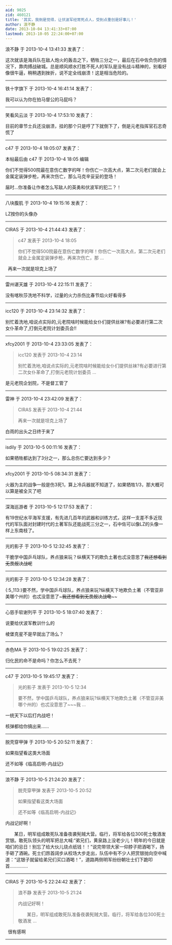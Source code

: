 ```yaml
---
aid: 9025
zid: 460121
title: '其实，我倒是觉得，让伏波军经常死点人，受到点重创是好事儿！'
author: 浪不静
date: 2013-10-04 13:41:33+07:00
lastmod: 2013-10-05 22:24:00+07:00
---
```


浪不静 于 2013-10-4 13:41:33 发表了：

这次就该是海兵队在敌人炮火的轰击之下，牺牲三分之一，最后在石中佐负伤的情况下，靠肉搏战破城。总是顺风顺水打胜不死人的军队是没有战斗精神的，别看好像很牛逼，稍稍遇到挫折，说不定全线崩溃！这是相当危险的。

---------

铁十字旗下 于 2013-10-4 16:41:14 发表了：

我可以认为你在拍马督公的马屁吗？

---------

笑看风云淡 于 2013-10-4 17:53:10 发表了：

目前的章节士兵还没崩溃，挂的那个只是哼了下就倒下了，倒是元老指挥官石志奇慌了

---------

c47 于 2013-10-4 18:05:07 发表了：

本帖最后由 c47 于 2013-10-4 18:05 编辑 

你们不觉得500院最在意伤亡数字的咩！你伤亡一次高大点，第二次元老们就会上金属定装弹步枪，再来次伤亡，那么马克辛妥妥的登场！

届时...你准备让作者怎么写敌人的英勇和伏波军的犯二？！

---------

八块腹肌 于 2013-10-4 19:15:16 发表了：

LZ按你的头像办

---------

CIRAS 于 2013-10-4 21:44:43 发表了：

> c47 发表于 2013-10-4 18:05
> 
> 你们不觉得500院最在意伤亡数字的咩！你伤亡一次高大点，第二次元老们就会上金属定装弹步枪，再来次伤亡，那 ...



  再来一次就是坦克上场了

---------

雷州谌天雄 于 2013-10-4 22:15:11 发表了：

没有喀秋莎洗地不科学，过量的火力杀伤比春节焰火好看得多

---------

icc120 于 2013-10-4 23:14:32 发表了：

别忙着洗地,咱说点实际的,元老院啥时候能给女仆们提供丝袜?有必要进行第二次女仆革命了,打倒元老院计划委员会!!

---------

xfcy2001 于 2013-10-4 23:33:05 发表了：

> icc120 发表于 2013-10-4 23:14
> 
> 别忙着洗地,咱说点实际的,元老院啥时候能给女仆们提供丝袜?有必要进行第二次女仆革命了,打倒元老院计划委员 ...



是元老院企划院，不是督工管了

---------

雷神 于 2013-10-4 23:42:09 发表了：

> CIRAS 发表于 2013-10-4 21:44
> 
> 再来一次就是坦克上场了



白雨的出头之日终于来了

---------

isdily 于 2013-10-5 00:11:16 发表了：

如果牺牲都达到了3分之一，那么总伤亡要达到多少？

---------

xfcy2001 于 2013-10-5 08:34:31 发表了：

火器为主的战争一般是伤3死1，算上冷兵器就不知道了，如果牺牲1/3，那大概可以算是被全灭了吧

---------

深海巡游者 于 2013-10-5 12:17:53 发表了：

有19世纪水平海军支援，有先进几百年的武器和训练方式，这样一支差不多近现代的军队面对封建时代的土著军队还能战死三分之一，石中佐可以像LZ的头像一样上东南枝了。

---------

光的影子 于 2013-10-5 12:32:45 发表了：

干脆学中国乒乓球队，养点狼来玩？纵横天下的欺负土著也忒没意思了~~~~我还想看到无畏舰决战呢~~~~

---------

光的影子 于 2013-10-5 12:34:28 发表了：

{:5\_113:}要不然，学中国乒乓球队，养点狼来玩?纵横天下地欺负土著（不管亚非美哪个州的）也忒没意思了~~~我还想看到无畏舰决战嘞~~~~

---------

心慈手软谢列平 于 2013-10-5 18:07:40 发表了：

说要给伏波军教训什么的

棱堡克星不是早就出了场么？

---------

赤色MA 于 2013-10-5 19:02:25 发表了：

归化民的命不是命吗？你怎么不去死？

---------

c47 于 2013-10-5 19:45:17 发表了：

> 光的影子 发表于 2013-10-5 12:34
> 
> 要不然，学中国乒乓球队，养点狼来玩?纵横天下地欺负土著（不管亚非美哪个州的）也忒没意思了~~~我 ...



一统天下以后打内战吧！

核弹都给你搞出来......

---------

脱壳穿甲弹 于 2013-10-5 20:52:11 发表了：

如果指望看这类大场面

还不如等《临高启明-内战记》

---------

浪不静 于 2013-10-5 21:24:20 发表了：

> 脱壳穿甲弹 发表于 2013-10-5 20:52
> 
> 如果指望看这类大场面
> 
> 还不如等《临高启明-内战记》



内战记好啊！

       某日，明军组成敢死队准备夜袭髡贼大营。临行，将军给各位300死士敬酒发赏银。敢死队领头的明军把总大喊:“弟兄们，黄泉路上没老少儿！明年的今日就是咱们的忌日！别忘了给大伙儿烧点纸钱！！”说完带领大家一仰脖子把酒喝下，扬手砸了酒碗。死士们昂首阔步从校场大步走出，队伍中有不少人把赏银抛向空中喊道：“这银子就留给弟兄们买口酒喝！”，道路两侧明军纷纷朝壮士们下跪叩首..............

---------

CIRAS 于 2013-10-5 22:24:42 发表了：

> 浪不静 发表于 2013-10-5 21:24
> 
> 内战记好啊！
> 
>        某日，明军组成敢死队准备夜袭髡贼大营。临行，将军给各位300死士敬酒发 ...



  很有感啊

---------

